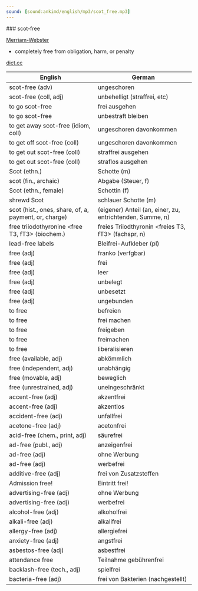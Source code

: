 ```yaml
---
sound: [sound:ankimd/english/mp3/scot_free.mp3]
---
```


\### scot-free

[Merriam-Webster](https://www.merriam-webster.com/dictionary/scot-free)

- completely free from obligation, harm, or penalty

[dict.cc](https://www.dict.cc/scot-free)

| English        | German       |
| -------------- | ------------ |
| scot-free (adv) | ungeschoren |
| scot-free (coll, adj) | unbehelligt (straffrei, etc) |
| to go scot-free | frei ausgehen |
| to go scot-free | unbestraft bleiben |
| to get away scot-free (idiom, coll) | ungeschoren davonkommen |
| to get off scot-free (coll) | ungeschoren davonkommen |
| to get out scot-free (coll) | straffrei ausgehen |
| to get out scot-free (coll) | straflos ausgehen |
| Scot (ethn.) | Schotte (m) |
| scot (fin., archaic) | Abgabe (Steuer, f) |
| Scot (ethn., female) | Schottin (f) |
| shrewd Scot | schlauer Schotte (m) |
| scot (hist., ones, share, of, a, payment, or, charge) | (eigener) Anteil (an, einer, zu, entrichtenden, Summe, n) |
| free triiodothyronine <free T3, fT3> (biochem.) | freies Triiodthyronin <freies T3, fT3> (fachspr, n) |
| lead-free labels <Pb-free labels> | Bleifrei-Aufkleber (pl) |
| free (adj) | franko (verfgbar) |
| free (adj) | frei |
| free (adj) | leer |
| free (adj) | unbelegt |
| free (adj) | unbesetzt |
| free (adj) | ungebunden |
| to free | befreien |
| to free | frei machen |
| to free | freigeben |
| to free | freimachen |
| to free | liberalisieren |
| free (available, adj) | abkömmlich |
| free (independent, adj) | unabhängig |
| free (movable, adj) | beweglich |
| free (unrestrained, adj) | uneingeschränkt |
| accent-free (adj) | akzentfrei |
| accent-free (adj) | akzentlos |
| accident-free (adj) | unfallfrei |
| acetone-free (adj) | acetonfrei |
| acid-free (chem., print, adj) | säurefrei |
| ad-free (publ., adj) | anzeigenfrei |
| ad-free (adj) | ohne Werbung |
| ad-free (adj) | werbefrei |
| additive-free (adj) | frei von Zusatzstoffen |
| Admission free! | Eintritt frei! |
| advertising-free (adj) | ohne Werbung |
| advertising-free (adj) | werbefrei |
| alcohol-free (adj) | alkoholfrei |
| alkali-free (adj) | alkalifrei |
| allergy-free (adj) | allergiefrei |
| anxiety-free (adj) | angstfrei |
| asbestos-free (adj) | asbestfrei |
| attendance free | Teilnahme gebührenfrei |
| backlash-free (tech., adj) | spielfrei |
| bacteria-free (adj) | frei von Bakterien (nachgestellt) |
